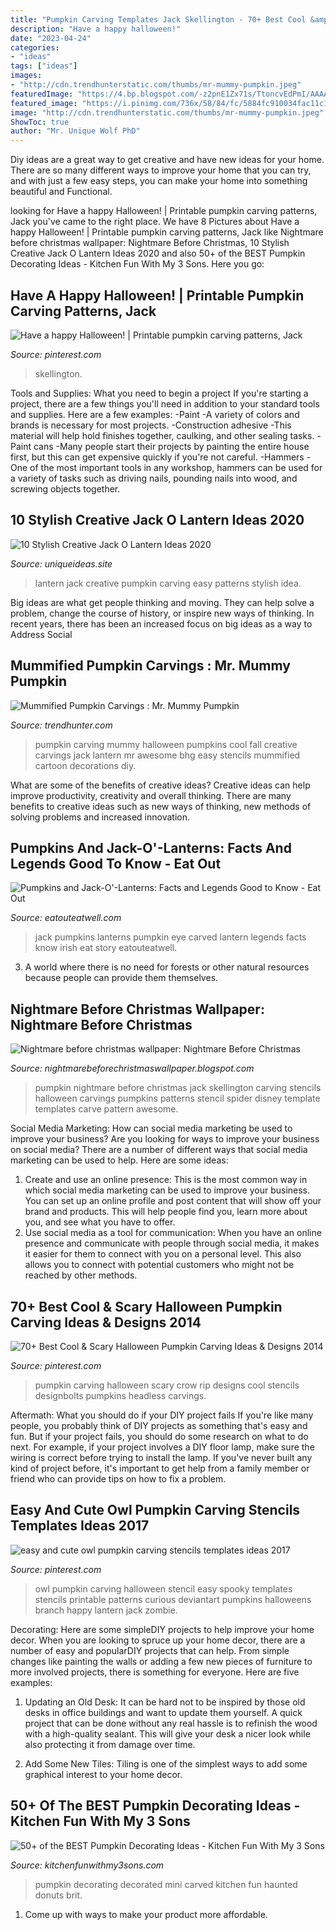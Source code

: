 ```yaml
---
title: "Pumpkin Carving Templates Jack Skellington - 70+ Best Cool &amp; Scary Halloween Pumpkin Carving Ideas &amp; Designs 2014"
description: "Have a happy halloween!"
date: "2023-04-24"
categories:
- "ideas"
tags: ["ideas"]
images:
- "http://cdn.trendhunterstatic.com/thumbs/mr-mummy-pumpkin.jpeg"
featuredImage: "https://4.bp.blogspot.com/-z2pnE1Zx71s/TtoncvEdPmI/AAAAAAAAByI/26WF6M0h2rU/s1600/Nightmare-Before-Christmas-Pumpkin-Carving-Stencils.jpg"
featured_image: "https://i.pinimg.com/736x/58/84/fc/5884fc910034fac11c1e7c0c1c06ad27.jpg"
image: "http://cdn.trendhunterstatic.com/thumbs/mr-mummy-pumpkin.jpeg"
ShowToc: true
author: "Mr. Unique Wolf PhD"
---
```



Diy ideas are a great way to get creative and have new ideas for your home. There are so many different ways to improve your home that you can try, and with just a few easy steps, you can make your home into something beautiful and Functional.

	

		
looking for Have a happy Halloween! | Printable pumpkin carving patterns, Jack you've came to the right place. We have 8 Pictures about Have a happy Halloween! | Printable pumpkin carving patterns, Jack like Nightmare before christmas wallpaper: Nightmare Before Christmas, 10 Stylish Creative Jack O Lantern Ideas 2020 and also 50+ of the BEST Pumpkin Decorating Ideas - Kitchen Fun With My 3 Sons. Here you go:
		
    
## Have A Happy Halloween! | Printable Pumpkin Carving Patterns, Jack

<img loading=lazy src="https://i.pinimg.com/736x/d7/da/d8/d7dad8fafef0b82a2ba65e4bda58c765.jpg" onerror="this.onerror=null;this.src='https://tse1.mm.bing.net/th?id=OIP.cq6KimV1x9DSbfuSLBovuAHaHy&amp;pid=15.1';" alt="Have a happy Halloween! | Printable pumpkin carving patterns, Jack">

_Source: pinterest.com_

>skellington. 

	

Tools and Supplies: What you need to begin a project
If you're starting a project, there are a few things you'll need in addition to your standard tools and supplies. Here are a few examples: 
-Paint -A variety of colors and brands is necessary for most projects. 
-Construction adhesive -This material will help hold finishes together, caulking, and other sealing tasks. 
-Paint cans -Many people start their projects by painting the entire house first, but this can get expensive quickly if you're not careful. 
-Hammers -One of the most important tools in any workshop, hammers can be used for a variety of tasks such as driving nails, pounding nails into wood, and screwing objects together.

    
## 10 Stylish Creative Jack O Lantern Ideas 2020

<img loading=lazy src="https://www.uniqueideas.site/wp-content/uploads/pumpkin-jack-o-lantern-patterns-fresh-easy-pumpkin-carving-idea-with.jpg" onerror="this.onerror=null;this.src='https://tse3.mm.bing.net/th?id=OIP.5_Btcdg1ntt_RAqDnMC7OAHaJ4&amp;pid=15.1';" alt="10 Stylish Creative Jack O Lantern Ideas 2020">

_Source: uniqueideas.site_

>lantern jack creative pumpkin carving easy patterns stylish idea. 

	

Big ideas are what get people thinking and moving. They can help solve a problem, change the course of history, or inspire new ways of thinking. In recent years, there has been an increased focus on big ideas as a way to Address Social 

    
## Mummified Pumpkin Carvings : Mr. Mummy Pumpkin

<img loading=lazy src="http://cdn.trendhunterstatic.com/thumbs/mr-mummy-pumpkin.jpeg" onerror="this.onerror=null;this.src='https://tse4.mm.bing.net/th?id=OIP.HF1jGaJdUZ33bmz-F3srWgHaHa&amp;pid=15.1';" alt="Mummified Pumpkin Carvings : Mr. Mummy Pumpkin">

_Source: trendhunter.com_

>pumpkin carving mummy halloween pumpkins cool fall creative carvings jack lantern mr awesome bhg easy stencils mummified cartoon decorations diy. 

	

What are some of the benefits of creative ideas?
Creative ideas can help improve productivity, creativity and overall thinking. There are many benefits to creative ideas such as new ways of thinking, new methods of solving problems and increased innovation.

    
## Pumpkins And Jack-O&#039;-Lanterns: Facts And Legends Good To Know - Eat Out

<img loading=lazy src="https://eatouteatwell.com/wp-content/uploads/2014/10/pumpkin-with-carved-eye-1024x1010.jpg" onerror="this.onerror=null;this.src='https://tse3.mm.bing.net/th?id=OIP.cFJH9E8m0WyEEj6ich3MQQHaHT&amp;pid=15.1';" alt="Pumpkins and Jack-O&#039;-Lanterns: Facts and Legends Good to Know - Eat Out">

_Source: eatouteatwell.com_

>jack pumpkins lanterns pumpkin eye carved lantern legends facts know irish eat story eatouteatwell. 

	

3. A world where there is no need for forests or other natural resources because people can provide them themselves. 

    
## Nightmare Before Christmas Wallpaper: Nightmare Before Christmas

<img loading=lazy src="https://4.bp.blogspot.com/-z2pnE1Zx71s/TtoncvEdPmI/AAAAAAAAByI/26WF6M0h2rU/s1600/Nightmare-Before-Christmas-Pumpkin-Carving-Stencils.jpg" onerror="this.onerror=null;this.src='https://tse2.mm.bing.net/th?id=OIP.ldJ16AdzJqoUsCr2FZux2AHaFk&amp;pid=15.1';" alt="Nightmare before christmas wallpaper: Nightmare Before Christmas">

_Source: nightmarebeforechristmaswallpaper.blogspot.com_

>pumpkin nightmare before christmas jack skellington carving stencils halloween carvings pumpkins patterns stencil spider disney template templates carve pattern awesome. 

	

Social Media Marketing: How can social media marketing be used to improve your business?
Are you looking for ways to improve your business on social media? There are a number of different ways that social media marketing can be used to help. Here are some ideas: 
1. Create and use an online presence: This is the most common way in which social media marketing can be used to improve your business. You can set up an online profile and post content that will show off your brand and products. This will help people find you, learn more about you, and see what you have to offer. 
2. Use social media as a tool for communication: When you have an online presence and communicate with people through social media, it makes it easier for them to connect with you on a personal level. This also allows you to connect with potential customers who might not be reached by other methods. 

    
## 70+ Best Cool &amp; Scary Halloween Pumpkin Carving Ideas &amp; Designs 2014

<img loading=lazy src="https://i.pinimg.com/736x/4d/95/98/4d9598a633a2896c9c7e69b9109c1235--scary-halloween-pumpkins-halloween-pumpkin-carvings.jpg" onerror="this.onerror=null;this.src='https://tse4.mm.bing.net/th?id=OIP.z9dkskuyIItyW5Iz9vUpXQHaJ6&amp;pid=15.1';" alt="70+ Best Cool &amp; Scary Halloween Pumpkin Carving Ideas &amp; Designs 2014">

_Source: pinterest.com_

>pumpkin carving halloween scary crow rip designs cool stencils designbolts pumpkins headless carvings. 

	

Aftermath: What you should do if your DIY project fails
If you're like many people, you probably think of DIY projects as something that's easy and fun. But if your project fails, you should do some research on what to do next. For example, if your project involves a DIY floor lamp, make sure the wiring is correct before trying to install the lamp. If you've never built any kind of project before, it's important to get help from a family member or friend who can provide tips on how to fix a problem.

    
## Easy And Cute Owl Pumpkin Carving Stencils Templates Ideas 2017

<img loading=lazy src="https://i.pinimg.com/736x/58/84/fc/5884fc910034fac11c1e7c0c1c06ad27.jpg" onerror="this.onerror=null;this.src='https://tse4.mm.bing.net/th?id=OIP.tJZds6JJwUDU82ZjAeXZDQHaHg&amp;pid=15.1';" alt="easy and cute owl pumpkin carving stencils templates ideas 2017">

_Source: pinterest.com_

>owl pumpkin carving halloween stencil easy spooky templates stencils printable patterns curious deviantart pumpkins halloweens branch happy lantern jack zombie. 

	

Decorating: Here are some simpleDIY projects to help improve your home decor.
When you are looking to spruce up your home decor, there are a number of easy and popularDIY projects that can help. From simple changes like painting the walls or adding a few new pieces of furniture to more involved projects, there is something for everyone. Here are five examples:
1. Updating an Old Desk: It can be hard not to be inspired by those old desks in office buildings and want to update them yourself. A quick project that can be done without any real hassle is to refinish the wood with a high-quality sealant. This will give your desk a nicer look while also protecting it from damage over time.

2. Add Some New Tiles: Tiling is one of the simplest ways to add some graphical interest to your home decor.

    
## 50+ Of The BEST Pumpkin Decorating Ideas - Kitchen Fun With My 3 Sons

<img loading=lazy src="https://kitchenfunwithmy3sons.com/wp-content/uploads/2016/08/the-best-carved-and-decorated-pumpkin-ideas-680x659.jpg" onerror="this.onerror=null;this.src='https://tse4.mm.bing.net/th?id=OIP.GjlPrjtRIFP6Wt9C-ATuMwHaHL&amp;pid=15.1';" alt="50+ of the BEST Pumpkin Decorating Ideas - Kitchen Fun With My 3 Sons">

_Source: kitchenfunwithmy3sons.com_

>pumpkin decorating decorated mini carved kitchen fun haunted donuts brit. 

	

1. Come up with ways to make your product more affordable.

